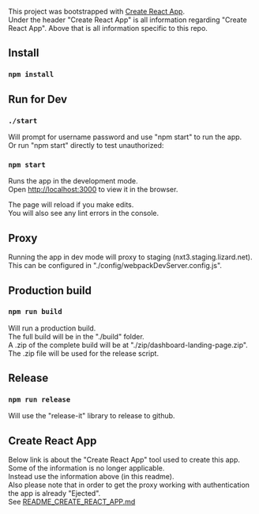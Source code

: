 This project was bootstrapped with [Create React App](https://github.com/facebook/create-react-app).  
Under the header "Create React App" is all information regarding "Create React App".
Above that is all information specific to this repo.

## Install

### `npm install`

## Run for Dev

### `./start`

Will prompt for username password and use "npm start" to run the app.  
Or run "npm start" directly to test unauthorized:  

### `npm start`  

Runs the app in the development mode.<br>
Open [http://localhost:3000](http://localhost:3000) to view it in the browser.

The page will reload if you make edits.<br>
You will also see any lint errors in the console.

## Proxy

Running the app in dev mode will proxy to staging (nxt3.staging.lizard.net).  
This can be configured in "./config/webpackDevServer.config.js".  

## Production build

### `npm run build`

Will run a production build.  
The full build will be in the "./build" folder.  
A .zip of the complete build will be at "./zip/dashboard-landing-page.zip".  
The .zip file will be used for the release script.  

## Release 

### `npm run release`   

Will use the "release-it"  library to release to github.  

## Create React App

Below link is about the "Create React App" tool used to create this app.  
Some of the information is no longer applicable.  
Instead use the information above (in this readme).  
Also please note that in order to get the proxy working with authentication the app is already "Ejected".  
See [README_CREATE_REACT_APP.md](./README_CREATE_REACT_APP.md)   

